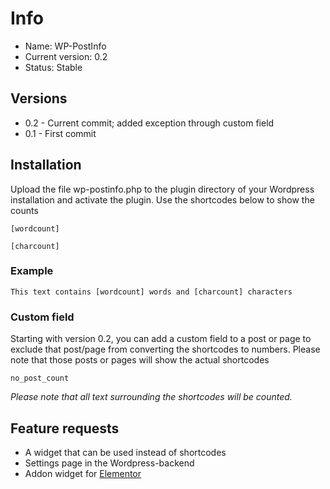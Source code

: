 # Info

* Name: WP-PostInfo
* Current version: 0.2
* Status: Stable

## Versions

* 0.2 - Current commit; added exception through custom field
* 0.1 - First commit

## Installation

Upload the file wp-postinfo.php to the plugin directory of your Wordpress installation and activate the plugin. Use the shortcodes below to show the counts

```
[wordcount]
```

```
[charcount]
```

### Example

```
This text contains [wordcount] words and [charcount] characters
```

### Custom field

Starting with version 0.2, you can add a custom field to a post or page to exclude that post/page from converting the shortcodes to numbers. Please note that those posts or pages will show the actual shortcodes

```
no_post_count
```
*Please note that all text surrounding the shortcodes will be counted.*

## Feature requests

* A widget that can be used instead of shortcodes
* Settings page in the Wordpress-backend
* Addon widget for [Elementor](https://elementor.com/)
